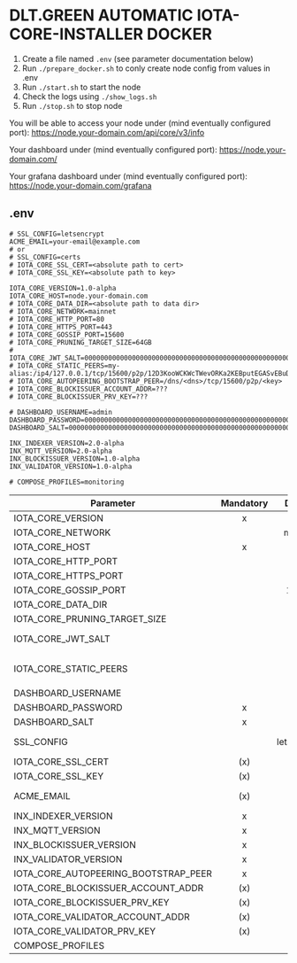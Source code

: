 # DLT.GREEN AUTOMATIC IOTA-CORE-INSTALLER DOCKER

1. Create a file named `.env` (see parameter documentation below)
2. Run `./prepare_docker.sh` to conly create node config from values in .env
3. Run `./start.sh` to start the node
4. Check the logs using `./show_logs.sh`
5. Run `./stop.sh` to stop node

You will be able to access your node under  (mind eventually configured port):
https://node.your-domain.com/api/core/v3/info

Your dashboard under (mind eventually configured port):
https://node.your-domain.com/

Your grafana dashboard under (mind eventually configured port):
https://node.your-domain.com/grafana

## .env

```
# SSL_CONFIG=letsencrypt
ACME_EMAIL=your-email@example.com
# or
# SSL_CONFIG=certs
# IOTA_CORE_SSL_CERT=<absolute path to cert>
# IOTA_CORE_SSL_KEY=<absolute path to key>

IOTA_CORE_VERSION=1.0-alpha
IOTA_CORE_HOST=node.your-domain.com
# IOTA_CORE_DATA_DIR=<absolute path to data dir>
# IOTA_CORE_NETWORK=mainnet
# IOTA_CORE_HTTP_PORT=80
# IOTA_CORE_HTTPS_PORT=443
# IOTA_CORE_GOSSIP_PORT=15600
# IOTA_CORE_PRUNING_TARGET_SIZE=64GB
# IOTA_CORE_JWT_SALT=0000000000000000000000000000000000000000000000000000000000000000
# IOTA_CORE_STATIC_PEERS=my-alias:/ip4/127.0.0.1/tcp/15600/p2p/12D3KooWCKWcTWevORKa2KEBputEGASvEBuDfRDSbe8t1DWugUmL
# IOTA_CORE_AUTOPEERING_BOOTSTRAP_PEER=/dns/<dns>/tcp/15600/p2p/<key>
# IOTA_CORE_BLOCKISSUER_ACCOUNT_ADDR=???
# IOTA_CORE_BLOCKISSUER_PRV_KEY=???

# DASHBOARD_USERNAME=admin
DASHBOARD_PASSWORD=0000000000000000000000000000000000000000000000000000000000000000
DASHBOARD_SALT=0000000000000000000000000000000000000000000000000000000000000000

INX_INDEXER_VERSION=2.0-alpha
INX_MQTT_VERSION=2.0-alpha
INX_BLOCKISSUER_VERSION=1.0-alpha
INX_VALIDATOR_VERSION=1.0-alpha

# COMPOSE_PROFILES=monitoring
```

| Parameter                            | Mandatory |     Default     | Description                                                                                                                                                                                                                         |
|--------------------------------------|:---------:|:---------------:|-------------------------------------------------------------------------------------------------------------------------------------------------------------------------------------------------------------------------------------|
| IOTA_CORE_VERSION                    |     x     |                 | Version of `iotaledger/iota-core` docker image to use                                                                                                                                                                               |
| IOTA_CORE_NETWORK                    |           |     mainnet     | Allowed values: `mainnet`, `testnet`                                                                                                                                                                                                |
| IOTA_CORE_HOST                       |     x     |                 | Host domain name e.g. `hornet.dlt.green`                                                                                                                                                                                            |
| IOTA_CORE_HTTP_PORT                  |           |       80        | HTTP port to access dashboard and api. Must be 80 if letsencrypt is used.                                                                                                                                                           |
| IOTA_CORE_HTTPS_PORT                 |           |       443       | HTTPS port to access dashboard and api                                                                                                                                                                                              |
| IOTA_CORE_GOSSIP_PORT                |           |      15600      | Gossip port                                                                                                                                                                                                                         |
| IOTA_CORE_DATA_DIR                   |           |     ./data      | Directory containing configuration, database, snapshots etc.                                                                                                                                                                        |
| IOTA_CORE_PRUNING_TARGET_SIZE        |           |      64GB       | Target size of database                                                                                                                                                                                                             |
| IOTA_CORE_JWT_SALT                   |           | <random-string> | Some random secret string used to generate (and validate) JWT tokens. If not given a random string is generated by `prepare_docker.sh` for security reasons                                                                         |
| IOTA_CORE_STATIC_PEERS               |           |                 | Comma separated list of static peers. Format example: `my-alias:/ip4/127.0.0.1/tcp/15600/p2p/12D3KooWCKWcTWevORKa2KEBputEGASvEBuDfRDSbe8t1DWugUmL` (see [docs](https://wiki.iota.org/hornet/references/peering/) for further infos) |
| DASHBOARD_USERNAME                   |           |      admin      | Username to access dashboard                                                                                                                                                                                                        |
| DASHBOARD_PASSWORD                   |     x     |                 | Password hash: `docker compose run iota-core tools pwd-hash`                                                                                                                                                                        |
| DASHBOARD_SALT                       |     x     |                 | Password salt                                                                                                                                                                                                                       |
| SSL_CONFIG                           |           |   letsencrypt   | Allowed values: `certs`, `letsencrypt`. Default: `letsencrypt`. If set to certs `IOTA_CORE_SSL_CERT` and `IOTA_CORE_SSL_KEY` are used otherwise letsencrypt is used by default.                                                     |
| IOTA_CORE_SSL_CERT                   |    (x)    |                 | Absolute path to SSL certificate (mandatory if `SSL_CONFIG=certs`)                                                                                                                                                                  |
| IOTA_CORE_SSL_KEY                    |    (x)    |                 | Absolute path to SSL private key (mandatory if `SSL_CONFIG=certs`)                                                                                                                                                                  |
| ACME_EMAIL                           |    (x)    |                 | Mail address used to fetch SSL certificate from letsencrypt (mandatory if `SSL_CONFIG` not set or is set to `letsencrypt`).                                                                                                         |
| INX_INDEXER_VERSION                  |     x     |                 | Version of `iotaledger/inx-indexer` docker image to use                                                                                                                                                                             |
| INX_MQTT_VERSION                     |     x     |                 | Version of `iotaledger/inx-mqtt` docker image to use                                                                                                                                                                                |
| INX_BLOCKISSUER_VERSION              |     x     |                 | Version of `iotaledger/inx-blockissuer` docker image to use                                                                                                                                                                         |
| INX_VALIDATOR_VERSION                |     x     |                 | Version of `iotaledger/inx-validator` docker image to use                                                                                                                                                                           |
| IOTA_CORE_AUTOPEERING_BOOTSTRAP_PEER |     x     |                 | Peer to bootstrap autopeerring                                                                                                                                                                                                      |
| IOTA_CORE_BLOCKISSUER_ACCOUNT_ADDR   |    (x)    |                 | Account address used by inx-blockissuer                                                                                                                                                                                             |
| IOTA_CORE_BLOCKISSUER_PRV_KEY        |    (x)    |                 | Private key used by inx-blockissuer                                                                                                                                                                                                 |
| IOTA_CORE_VALIDATOR_ACCOUNT_ADDR     |    (x)    |                 | Account address used by inx-validator                                                                                                                                                                                               |
| IOTA_CORE_VALIDATOR_PRV_KEY          |    (x)    |                 | Private key used by inx-validator                                                                                                                                                                                                   |
| COMPOSE_PROFILES                     |           |                 | Allowed values: `monitoring`, `blockissuer`, `validator`                                                                                                                                                                            |

